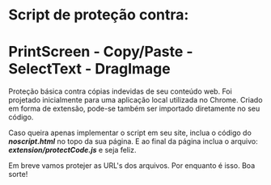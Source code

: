 # Script de proteção contra: 
# PrintScreen - Copy/Paste - SelectText - DragImage  

Proteção básica contra cópias indevidas de seu conteúdo web.
Foi projetado inicialmente para uma aplicação local utilizada no Chrome.
Criado em forma de extensão, pode-se também ser importado diretamente no seu código.

Caso queira apenas implementar o script em seu site, inclua o código do ***noscript.html*** no topo da sua página.
E ao final da página inclua o arquivo: ***extension/protectCode.js*** e seja feliz.

Em breve vamos protejer as URL's dos arquivos.
Por enquanto é isso.
Boa sorte!
